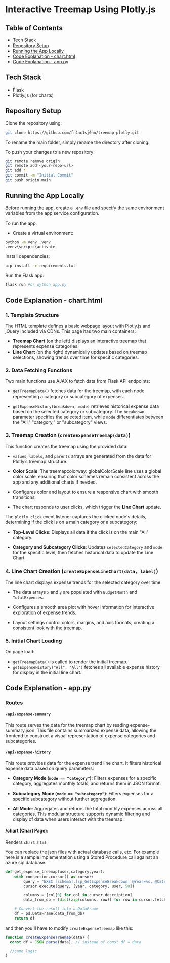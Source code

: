 # Interactive Treemap Using Plotly.js

## Table of Contents
- [Tech Stack](#tech-stack)
- [Repository Setup](#repository-setup)
- [Running the App Locally](#running-the-app-locally)
- [Code Explanation - chart.html](#code-explanation--chart.html)
- [Code Explanation - app.py](#code-explanation--app.py)

## Tech Stack
- Flask
- Plotly.js (for charts)

## Repository Setup
Clone the repository using:

```bash
git clone https://github.com/fr4nc1sj0hn/treemap-plotly.git
```

To rename the main folder, simply rename the directory after cloning.

To push your changes to a new repository:

```bash
git remote remove origin
git remote add <your-repo-url>
git add *
git commit -m "Initial Commit"
git push origin main
```


## Running the App Locally
Before running the app, create a `.env` file and specify the same environment variables from the app service configuration.

To run the app:

- Create a virtual environment:
```bash
python -m venv .venv
.venv\scripts\activate
```

Install dependencies:
```bash
pip install -r requirements.txt
```

Run the Flask app:
```bash
flask run #or python app.py
```

## Code Explanation - chart.html

### 1. Template Structure
The HTML template defines a basic webpage layout with Plotly.js and jQuery included via CDNs. This page has two main containers:

- **Treemap Chart** (on the left) displays an interactive treemap that represents expense categories.
- **Line Chart** (on the right) dynamically updates based on treemap selections, showing trends over time for specific categories.

### 2. Data Fetching Functions
Two main functions use AJAX to fetch data from Flask API endpoints:

- `getTreemapData()` fetches data for the treemap, with each node representing a category or subcategory of expenses.

- `getExpenseHistory(breakdown, mode)` retrieves historical expense data based on the selected category or subcategory. The `breakdown` parameter specifies the selected item, while `mode` differentiates between the "All," "category," or "subcategory" views.

### 3. Treemap Creation (`createExpenseTreemap(data)`)
This function creates the treemap using the provided data:

- `values`, `labels`, and `parents` arrays are generated from the data for Plotly’s treemap structure.

- **Color Scale**: The treemapcolorway: globalColorScale line uses a global color scale, ensuring that color schemes remain consistent across the app and any additional charts if needed.

- Configures color and layout to ensure a responsive chart with smooth transitions.

- The chart responds to user clicks, which trigger the **Line Chart** update.

The `plotly_click` event listener captures the clicked node's details, determining if the click is on a main category or a subcategory:

- **Top-Level Clicks**: Displays all data if the click is on the main "All" category.

- **Category and Subcategory Clicks**: Updates `selectedCategory` and `mode` for the specific level, then fetches historical data to update the Line Chart.

### 4. Line Chart Creation (`createExpenseLineChart(data, label)`)
The line chart displays expense trends for the selected category over time:

- The data arrays `x` and `y` are populated with `BudgetMonth` and `TotalExpenses`.

- Configures a smooth area plot with hover information for interactive exploration of expense trends.

- Layout settings control colors, margins, and axis formats, creating a consistent look with the treemap.

### 5. Initial Chart Loading
On page load:

- `getTreemapData()` is called to render the initial treemap.
- `getExpenseHistory("All", "All")` fetches all available expense history for display in the initial line chart.

## Code Explanation - app.py

### Routes

#### `/api/expense-summary`

This route serves the data for the treemap chart by reading expense-summary.json. This file contains summarized expense data, allowing the frontend to construct a visual representation of expense categories and subcategories.

#### `/api/expense-history`

This route provides data for the expense trend line chart. It filters historical expense data based on query parameters:

- **Category Mode (`mode == "category"`)**: Filters expenses for a specific category, aggregates monthly totals, and returns them in JSON format.

- **Subcategory Mode (`mode == "subcategory"`)**: Filters expenses for a specific subcategory without further aggregation.

- **All Mode**: Aggregates and returns the total monthly expenses across all categories.
This modular structure supports dynamic filtering and display of data when users interact with the treemap.

#### /chart (Chart Page): 
Renders `chart.html`


You can replace the json files with actual database calls, etc. For example here is a sample implementation using a Stored Procedure call against an azure sql database.

```python
def get_expense_treemap(user,category,year):
    with connection.cursor() as cursor:
        query = "EXEC [schema].[sp_GetExpenseBreakdown] @Year=%s, @Category=%s, @User=%s,@Top=%s"
        cursor.execute(query, [year, category, user, 50])

        columns = [col[0] for col in cursor.description]
        data_from_db = [dict(zip(columns, row)) for row in cursor.fetchall()]

    # Convert the result into a DataFrame
    df = pd.DataFrame(data_from_db)
    return df
```

and then you'll have to modify `createExpenseTreemap` like this:
```javascript
function createExpenseTreemap(data) {
  const df = JSON.parse(data); // instead of const df = data

  //same logic
}
```

